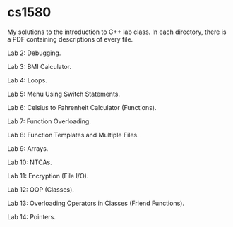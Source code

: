 # cs1580
My solutions to the introduction to C++ lab class. In each directory, there is a PDF containing descriptions of every file. 

Lab 2: Debugging. 

Lab 3: BMI Calculator. 

Lab 4: Loops.

Lab 5: Menu Using Switch Statements. 

Lab 6: Celsius to Fahrenheit Calculator (Functions). 

Lab 7: Function Overloading.

Lab 8: Function Templates and Multiple Files. 

Lab 9: Arrays.

Lab 10: NTCAs. 

Lab 11: Encryption (File I/O). 

Lab 12: OOP (Classes). 

Lab 13: Overloading Operators in Classes (Friend Functions).

Lab 14: Pointers. 
